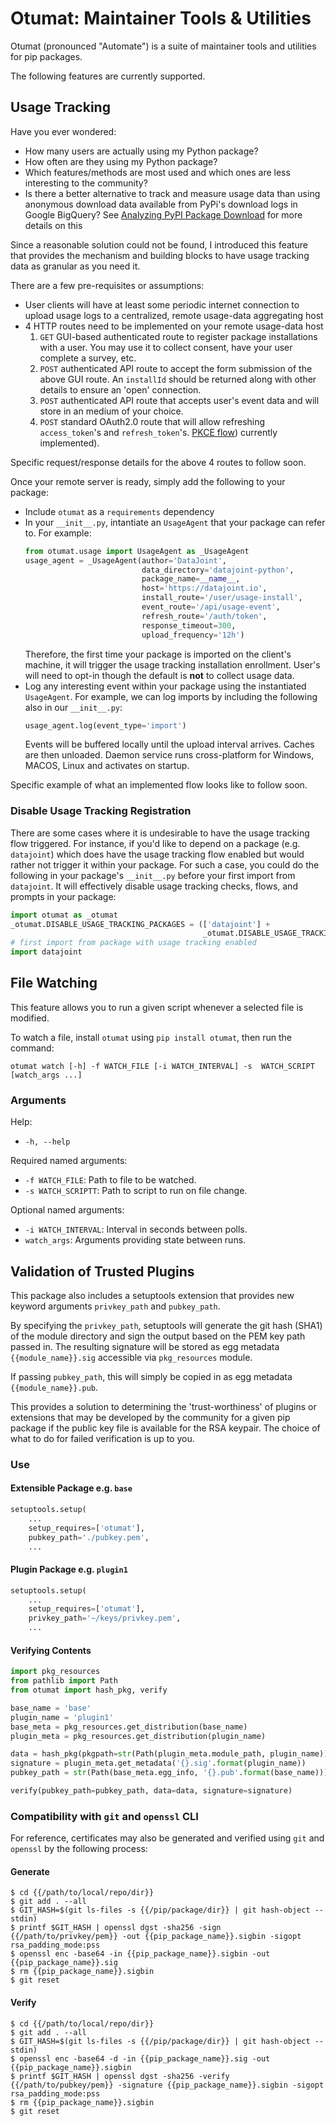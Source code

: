 # Otumat: Maintainer Tools & Utilities

Otumat (pronounced "Automate") is a suite of maintainer tools and utilities for pip packages.

The following features are currently supported.

## Usage Tracking

Have you ever wondered:

- How many users are actually using my Python package?
- How often are they using my Python package?
- Which features/methods are most used and which ones are less interesting to the community?
- Is there a better alternative to track and measure usage data than using anonymous download data available from PyPi's download logs in Google BigQuery? See [Analyzing PyPI Package Download](https://packaging.python.org/guides/analyzing-pypi-package-downloads/#background) for more details on this

Since a reasonable solution could not be found, I introduced this feature that provides the mechanism and building blocks to have usage tracking data as granular as you need it.

There are a few pre-requisites or assumptions:
- User clients will have at least some periodic internet connection to upload usage logs to a centralized, remote usage-data aggregating host
- 4 HTTP routes need to be implemented on your remote usage-data host
  1. `GET` GUI-based authenticated route to register package installations with a user. You may use it to collect consent, have your user complete a survey, etc.
  2. `POST` authenticated API route to accept the form submission of the above GUI route. An `installId` should be returned along with other details to ensure an 'open' connection.
  3. `POST` authenticated API route that accepts user's event data and will store in an medium of your choice.
  4. `POST` standard OAuth2.0 route that will allow refreshing `access_token`'s and `refresh_token`'s. [PKCE flow](https://auth0.com/docs/flows/authorization-code-flow-with-proof-key-for-code-exchange-pkce)) currently implemented).

Specific request/response details for the above 4 routes to follow soon.

Once your remote server is ready, simply add the following to your package:
- Include `otumat` as a `requirements` dependency
- In your `__init__.py`, intantiate an `UsageAgent` that your package can refer to. For example:
  ```python
  from otumat.usage import UsageAgent as _UsageAgent
  usage_agent = _UsageAgent(author='DataJoint',
                            data_directory='datajoint-python',
                            package_name=__name__,
                            host='https://datajoint.io',
                            install_route='/user/usage-install',
                            event_route='/api/usage-event',
                            refresh_route='/auth/token',
                            response_timeout=300,
                            upload_frequency='12h')
  ```
  Therefore, the first time your package is imported on the client's machine, it will trigger the usage tracking installation enrollment. User's will need to opt-in though the default is **not** to collect usage data.
- Log any interesting event within your package using the instantiated `UsageAgent`. For example, we can log imports by including the following also in our `__init__.py`:
  ```python
  usage_agent.log(event_type='import')
  ```
  Events will be buffered locally until the upload interval arrives. Caches are then unloaded. Daemon service runs cross-platform for Windows, MACOS, Linux and activates on startup.

Specific example of what an implemented flow looks like to follow soon.

### Disable Usage Tracking Registration

There are some cases where it is undesirable to have the usage tracking flow triggered. For instance, if you'd like to depend on a package (e.g. `datajoint`) which does have the usage tracking flow enabled but would rather not trigger it within your package. For such a case, you could do the following in your package's `__init__.py` before your first import from `datajoint`. It will effectively disable usage tracking checks, flows, and prompts in your package:

```python
import otumat as _otumat
_otumat.DISABLE_USAGE_TRACKING_PACKAGES = (['datajoint'] +
                                           _otumat.DISABLE_USAGE_TRACKING_PACKAGES)
# first import from package with usage tracking enabled
import datajoint
```

## File Watching

This feature allows you to run a given script whenever a selected file is modified.

To watch a file, install `otumat` using `pip install otumat`, then run the command:
  
  `otumat watch [-h] -f WATCH_FILE [-i WATCH_INTERVAL] -s  WATCH_SCRIPT [watch_args ...]`

### Arguments

Help:
 - `-h, --help`

Required named arguments:
 - `-f WATCH_FILE`: Path to file to be watched.
 - `-s WATCH_SCRIPTT`: Path to script to run on file change.

Optional named arguments:
 - `-i WATCH_INTERVAL`: Interval in seconds between polls.
 - `watch_args`: Arguments providing state between runs.

## Validation of Trusted Plugins

This package also includes a setuptools extension that provides new keyword arguments `privkey_path` and `pubkey_path`. 

By specifying the `privkey_path`, setuptools will generate the git hash (SHA1) of the module directory and sign the output based on the PEM key path passed in. The resulting signature will be stored as egg metadata `{{module_name}}.sig` accessible via `pkg_resources` module. 

If passing `pubkey_path`, this will simply be copied in as egg metadata `{{module_name}}.pub`.

This provides a solution to determining the 'trust-worthiness' of plugins or extensions that may be developed by the community for a given pip package if the public key file is available for the RSA keypair. The choice of what to do for failed verification is up to you.

### Use

#### Extensible Package e.g. `base`

``` python
setuptools.setup(
    ...
    setup_requires=['otumat'],
    pubkey_path='./pubkey.pem',
    ...
```

#### Plugin Package e.g. `plugin1`

``` python
setuptools.setup(
    ...
    setup_requires=['otumat'],
    privkey_path='~/keys/privkey.pem',
    ...
```

#### Verifying Contents

``` python
import pkg_resources
from pathlib import Path
from otumat import hash_pkg, verify

base_name = 'base'
plugin_name = 'plugin1'
base_meta = pkg_resources.get_distribution(base_name)
plugin_meta = pkg_resources.get_distribution(plugin_name)

data = hash_pkg(pkgpath=str(Path(plugin_meta.module_path, plugin_name)))
signature = plugin_meta.get_metadata('{}.sig'.format(plugin_name))
pubkey_path = str(Path(base_meta.egg_info, '{}.pub'.format(base_name)))

verify(pubkey_path=pubkey_path, data=data, signature=signature)
```


### Compatibility with `git` and `openssl` CLI

For reference, certificates may also be generated and verified using `git` and `openssl` by the following process:

#### Generate

``` shell
$ cd {{/path/to/local/repo/dir}}
$ git add . --all
$ GIT_HASH=$(git ls-files -s {{/pip/package/dir}} | git hash-object --stdin)
$ printf $GIT_HASH | openssl dgst -sha256 -sign {{/path/to/privkey/pem}} -out {{pip_package_name}}.sigbin -sigopt rsa_padding_mode:pss
$ openssl enc -base64 -in {{pip_package_name}}.sigbin -out {{pip_package_name}}.sig
$ rm {{pip_package_name}}.sigbin
$ git reset
```

#### Verify

``` shell
$ cd {{/path/to/local/repo/dir}}
$ git add . --all
$ GIT_HASH=$(git ls-files -s {{/pip/package/dir}} | git hash-object --stdin)
$ openssl enc -base64 -d -in {{pip_package_name}}.sig -out {{pip_package_name}}.sigbin
$ printf $GIT_HASH | openssl dgst -sha256 -verify {{/path/to/pubkey/pem}} -signature {{pip_package_name}}.sigbin -sigopt rsa_padding_mode:pss
$ rm {{pip_package_name}}.sigbin
$ git reset
```